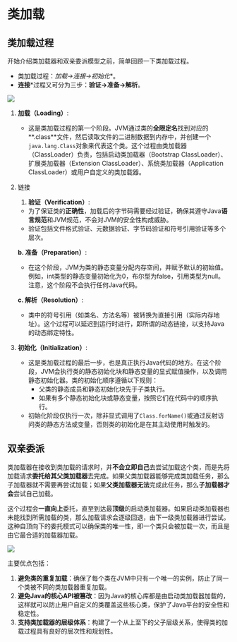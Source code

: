 # 类加载

## 类加载过程

开始介绍类加载器和双亲委派模型之前，简单回顾一下类加载过程。

- 类加载过程：**加载->连接*->初始化**。
- **连接***过程又可分为三步：**验证->准备->解析**。

![](https://img2.imgtp.com/2024/05/31/vdpeZFkj.png)

1. **加载（Loading）**:

   - 这是类加载过程的第一个阶段。JVM通过类的**全限定名**找到对应的**.class**文件，然后读取文件的二进制数据到内存中，并创建一个`java.lang.Class`对象来代表这个类。这个过程由类加载器（ClassLoader）负责，包括启动类加载器（Bootstrap ClassLoader）、扩展类加载器（Extension ClassLoader）、系统类加载器（Application ClassLoader）或用户自定义的类加载器。

2. 链接

   1. **验证（Verification）**:

   - 为了保证类的**正确性**，加载后的字节码需要经过验证，确保其遵守Java**语言规范**和JVM规范，不会对JVM的安全性构成威胁。
   - 验证包括文件格式验证、元数据验证、字节码验证和符号引用验证等多个层次。

   **b. 准备（Preparation）**:

   - 在这个阶段，JVM为类的静态变量分配内存空间，并赋予默认的初始值。例如，int类型的静态变量初始化为0，布尔型为false，引用类型为null。注意，这个阶段不会执行任何Java代码。

   **c. 解析（Resolution）**:

   - 类中的符号引用（如类名、方法名等）被转换为直接引用（实际内存地址）。这个过程可以延迟到运行时进行，即所谓的动态链接，以支持Java的动态绑定特性。

3. **初始化（Initialization）**:

   - 这是类加载过程的最后一步，也是真正执行Java代码的地方。在这个阶段，JVM会执行类的静态初始化块和静态变量的显式赋值操作，以及调用静态初始化器。类的初始化顺序遵循以下规则：
     - 父类的静态成员和静态初始化块先于子类执行。
     - 如果有多个静态初始化块或静态变量，按照它们在代码中的顺序执行。
   - 初始化阶段仅执行一次，除非显式调用了`Class.forName()`或通过反射访问类的静态方法或变量，否则类的初始化是在其主动使用时触发的。

  ## 双亲委派 


   类加载器在接收到类加载的请求时，并**不会立即自己**去尝试加载这个类，而是先将加载请求**委托给其父类加载器**去完成。如果父类加载器能够完成类加载任务，那么子加载器就不需要再尝试加载；如果**父类加载器无法**完成此任务，那么**子加载器才会**尝试自己加载。

   这个过程会**一直向上**委托，直至到达最**顶级**的启动类加载器。如果启动类加载器也未能找到所需加载的类，那么加载请求会逐级回退，由下一级类加载器进行尝试。这种自顶向下的委托模式可以确保类的唯一性，即一个类只会被加载一次，而且是由它最合适的加载器加载。

   ![](https://img2.imgtp.com/2024/05/31/4O07dTo8.png)

   主要优点包括：
   
   1. **避免类的重复加载**：确保了每个类在JVM中只有一个唯一的实例，防止了同一个类被不同的类加载器重复加载。
   2. **避免Java的核心API被篡改**：因为Java的核心库都是由启动类加载器加载的，这样就可以防止用户自定义的类覆盖这些核心类，保护了Java平台的安全性和稳定性。
   3. **支持类加载器的层级体系**：构建了一个从上至下的父子层级关系，使得类的加载过程具有良好的层次性和规划性。